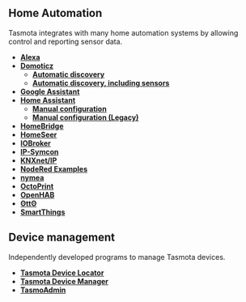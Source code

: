 ## Home Automation 
Tasmota integrates with many home automation systems by allowing control and reporting sensor data.
- [**Alexa**](Alexa)
- [**Domoticz**](Domoticz)
  - [**Automatic discovery**](Domoticz---Automatic-discovery)
  - [**Automatic discovery, including sensors**](https://github.com/joba-1/Tasmoticz)
- [**Google Assistant**](https://doc.gbridge.io/integration/tasmota.html)
- [**Home Assistant**](Home-Assistant)
  - [**Manual configuration**](Home-Assistant-‐-Manual-Config)
  - [**Manual configuration (Legacy)**](Home-Assistant-‐-Manual-Config-(Legacy))
- [**HomeBridge**](Homebridge)
- [**HomeSeer**](HomeSeer)
- [**IOBroker**](https://github.com/arendst/Tasmota/issues/3769)
- [**IP-Symcon**](IP-Symcon)
- [**KNXnet/IP**](KNX-Features)
- [**NodeRed Examples**](NodeRed)
- [**nymea**](nymea)
- [**OctoPrint**](Octoprint)
- [**OpenHAB**](openHAB)
- [**ʘttʘ**](otto)
- [**SmartThings**](https://github.com/BrettSheleski/SmartThingsPublic/blob/master/devicetypes/brettsheleski/sonoff-tasmota.src/readme.md)


## Device management
Independently developed programs to manage Tasmota devices.

- [**Tasmota Device Locator**](Tasmota-Device-Locator)
- [**Tasmota Device Manager**](Tasmota-Device-Manager)
- [**TasmoAdmin**](TasmoAdmin)
